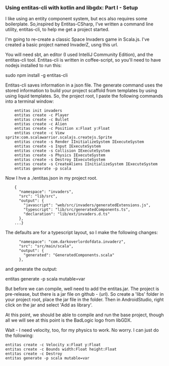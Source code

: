 ### Using entitas-cli with kotlin and libgdx: Part I - Setup

I like using an entity component system, but ecs also requires some boilerplate. 
So,inspired by Entitas-CSharp, I've written a command line utility, entitas-cli, 
to help me get a project started.

I'm going to re-create a classic Space Invaders game in Scala.js. 
I've created a basic project named InvaderZ, usng this url.

You will need sbt, an editor (I used IntelliJ Community Edition), and the entitas-cli tool. 
Entitas-cli is written in coffee-script, so you'll need to have nodejs installed to run this:

sudo npm install -g entitas-cli

Entitas-cli saves information in a json file. The generate command uses the stored 
information to build your project scaffold from templates by using using liquid templates. 
So, the project root, I paste the following commands into a terminal window:

```
    entitas init invaders 
    entitas create -c Player 
    entitas create -c Bullet 
    entitas create -c Alien
    entitas create -c Position x:Float y:Float
    entitas create -c View sprite:com.scalawarrior.scalajs.createjs.Sprite
    entitas create -s Render IInitializeSystem IExecuteSystem
    entitas create -s Input IExecuteSystem
    entitas create -s Collision IExecuteSystem
    entitas create -s Physics IExecuteSystem
    entitas create -s Destroy IExecuteSystem
    entitas create -s CreateAliens IInitializeSystem IExecuteSystem
    entitas generate -p scala
```

Now I hve a ./entitas.json in my project root.

```
    {
      "namespace": "invaders",
      "src": "lib/src",
      "output": {
        "javascript": "web/src/invaders/generatedExtensions.js",
        "typescript": "lib/src/generatedComponents.ts",
        "declaration": "lib/ext/invaders.d.ts"
      },
    ...}
```

The defaults are for a typescript layout, so I make the following changes:
```
      "namespace": "com.darkoverlordofdata.invaderz",
      "src": "src/main/scala",
      "output": {
        "generated": "GeneratedComponents.scala"
      },
```
and generate the output:

entitas generate -p scala mutable=var

But before we can compile, well need to add the entitas.jar. The project is pre-release, but there is a jar file on github - (url). So create a 'libs' folder in your project root, place the jar file in the folder. Then in AndroidStudio, right click on the jar and select 'Add as library'. 

At this point, we should be able to compile and run the base project, though all we will see at this point is the BadLogic logo from libGDX. 

Wait - I need velocity, too, for my physics to work. No worry. I can just do the following:

    entitas create -c Velocity x:Float y:Float
    entitas create -c Bounds width:Float height:Float
    entitas create -c Destroy
    entitas generate -p scala mutable=var

